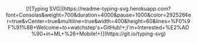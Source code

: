 <center>
  [![Typing SVG](https://readme-typing-svg.herokuapp.com?font=Consolas&weight=700&duration=4000&pause=1000&color=292526&center=true&vCenter=true&multiline=true&width=400&height=60&lines=%F0%9F%91%8B+Welcome+to+watchstep's+GitHub!+;I'm+Interested+%E2%AD%90+in+ML+%26+Mobile!+)](https://git.io/typing-svg)
</center>
